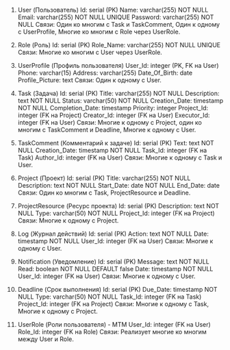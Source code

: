 1. User (Пользователь)
   Id: serial (PK)
   Name: varchar(255) NOT NULL
   Email: varchar(255) NOT NULL UNIQUE
   Password: varchar(255) NOT NULL
   Связи: Один ко многим с Task и TaskComment, Один к одному с UserProfile, Многие ко многим с Role через UserRole.

2. Role (Роль)
   Id: serial (PK)
   Role_Name: varchar(255) NOT NULL UNIQUE
   Связи: Многие ко многим с User через UserRole.

3. UserProfile (Профиль пользователя)
   User_Id: integer (PK, FK на User)
   Phone: varchar(15)
   Address: varchar(255)
   Date_Of_Birth: date
   Profile_Picture: text
   Связи: Один к одному с User.

4. Task (Задача)
   Id: serial (PK)
   Title: varchar(255) NOT NULL
   Description: text NOT NULL
   Status: varchar(50) NOT NULL
   Creation_Date: timestamp NOT NULL
   Completion_Date: timestamp
   Priority: integer
   Project_Id: integer (FK на Project)
   Creator_Id: integer (FK на User)
   Executor_Id: integer (FK на User)
   Связи: Многие к одному с Project, один ко многим с TaskComment и Deadline, Многие к одному с User.

5. TaskComment (Комментарий к задаче)
   Id: serial (PK)
   Text: text NOT NULL
   Creation_Date: timestamp NOT NULL
   Task_Id: integer (FK на Task)
   Author_Id: integer (FK на User)
   Связи: Многие к одному с Task и User.

6. Project (Проект)
   Id: serial (PK)
   Title: varchar(255) NOT NULL
   Description: text NOT NULL
   Start_Date: date NOT NULL
   End_Date: date
   Связи: Один ко многим с Task, ProjectResource и Deadline.

7. ProjectResource (Ресурс проекта)
   Id: serial (PK)
   Description: text NOT NULL
   Type: varchar(50) NOT NULL
   Project_Id: integer (FK на Project)
   Связи: Многие к одному с Project.

8. Log (Журнал действий)
   Id: serial (PK)
   Action: text NOT NULL
   Date: timestamp NOT NULL
   User_Id: integer (FK на User)
   Связи: Многие к одному с User.

9. Notification (Уведомление)
   Id: serial (PK)
   Message: text NOT NULL
   Read: boolean NOT NULL DEFAULT false
   Date: timestamp NOT NULL
   User_Id: integer (FK на User)
   Связи: Многие к одному с User.

10. Deadline (Срок выполнения)
    Id: serial (PK)
    Due_Date: timestamp NOT NULL
    Type: varchar(50) NOT NULL
    Task_Id: integer (FK на Task)
    Project_Id: integer (FK на Project)
    Связи: Многие к одному с Task, Многие к одному с Project.

11. UserRole (Роли пользователя) - МТМ
    User_Id: integer (FK на User)
    Role_Id: integer (FK на Role)
    Связи: Реализует многие ко многим между User и Role.
